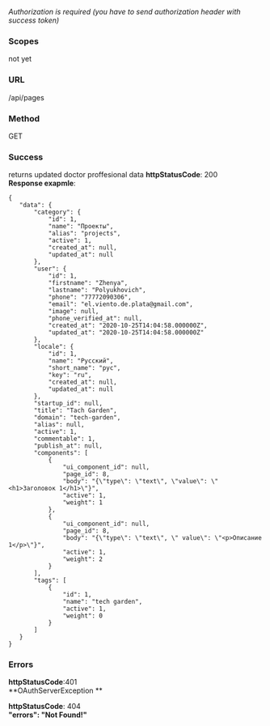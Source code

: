 _Authorization is required (you have to send authorization  header with success token)_<br/>

### Scopes
not yet

### URL
/api/pages

### Method
GET

### Success
returns updated doctor proffesional data
**httpStatusCode**: 200<br/>
**Response exapmle**:<br/>
 ```
{
    "data": {
        "category": {
            "id": 1,
            "name": "Проекты",
            "alias": "projects",
            "active": 1,
            "created_at": null,
            "updated_at": null
        },
        "user": {
            "id": 1,
            "firstname": "Zhenya",
            "lastname": "Polyukhovich",
            "phone": "77772090306",
            "email": "el.viento.de.plata@gmail.com",
            "image": null,
            "phone_verified_at": null,
            "created_at": "2020-10-25T14:04:58.000000Z",
            "updated_at": "2020-10-25T14:04:58.000000Z"
        },
        "locale": {
            "id": 1,
            "name": "Русский",
            "short_name": "рус",
            "key": "ru",
            "created_at": null,
            "updated_at": null
        },
        "startup_id": null,
        "title": "Tach Garden",
        "domain": "tech-garden",
        "alias": null,
        "active": 1,
        "commentable": 1,
        "publish_at": null,
        "components": [
            {
                "ui_component_id": null,
                "page_id": 8,
                "body": "{\"type\": \"text\", \"value\": \"<h1>Заголовок 1</h1>\"}",
                "active": 1,
                "weight": 1
            },
            {
                "ui_component_id": null,
                "page_id": 8,
                "body": "{\"type\": \"text\", \" value\": \"<p>Описание 1</p>\"}",
                "active": 1,
                "weight": 2
            }
        ],
        "tags": [
            {
                "id": 1,
                "name": "tech garden",
                "active": 1,
                "weight": 0
            }
        ]
    }
}
```

### Errors
**httpStatusCode**:401<br/>
**OAuthServerException **

**httpStatusCode**: 404<br/>
**"errors": "Not Found!"**


